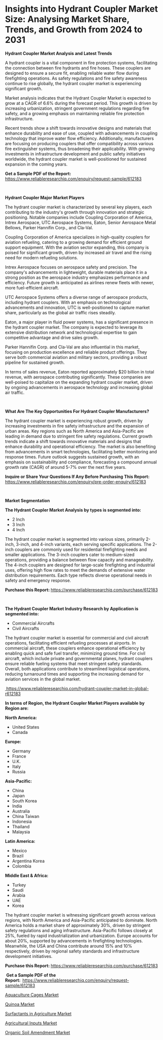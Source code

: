 <p><h1>Insights into Hydrant Coupler Market Size: Analysing Market Share, Trends, and Growth from 2024 to 2031</h1></p><p><strong>Hydrant Coupler Market Analysis and Latest Trends</strong></p>
<p><p>A hydrant coupler is a vital component in fire protection systems, facilitating the connection between fire hydrants and fire hoses. These couplers are designed to ensure a secure fit, enabling reliable water flow during firefighting operations. As safety regulations and fire safety awareness continue to rise globally, the hydrant coupler market is experiencing significant growth.</p><p>Market analysis indicates that the Hydrant Coupler Market is expected to grow at a CAGR of 6.6% during the forecast period. This growth is driven by increasing urbanization, stringent government regulations regarding fire safety, and a growing emphasis on maintaining reliable fire protection infrastructure. </p><p>Recent trends show a shift towards innovative designs and materials that enhance durability and ease of use, coupled with advancements in coupling technology that improve water flow efficiency. Additionally, manufacturers are focusing on producing couplers that offer compatibility across various fire extinguisher systems, thus broadening their applicability. With growing investments in infrastructure development and public safety initiatives worldwide, the hydrant coupler market is well-positioned for sustained expansion in the coming years.</p></p>
<p><strong>Get a Sample PDF of the Report:&nbsp;</strong> <a href="https://www.reliableresearchiq.com/enquiry/request-sample/612183?utm_campaign=1159&utm_medium=2&utm_source=Github&utm_content=ia&utm_term=10122024&utm_id=hydrant-coupler">https://www.reliableresearchiq.com/enquiry/request-sample/612183</a></p>
<p>&nbsp;</p>
<p><strong>Hydrant Coupler Major Market Players</strong></p>
<p><p>The hydrant coupler market is characterized by several key players, each contributing to the industry's growth through innovation and strategic positioning. Notable companies include Coupling Corporation of America, Intrex Aerospace, UTC Aerospace Systems, Eaton, Senior Aerospace Metal Bellows, Parker Hannifin Corp., and Cla-Val.</p><p>Coupling Corporation of America specializes in high-quality couplers for aviation refueling, catering to a growing demand for efficient ground support equipment. With the aviation sector expanding, this company is poised for significant growth, driven by increased air travel and the rising need for modern refueling solutions.</p><p>Intrex Aerospace focuses on aerospace safety and precision. The company's advancements in lightweight, durable materials place it in a strong position as the aerospace industry emphasizes performance and efficiency. Future growth is anticipated as airlines renew fleets with newer, more fuel-efficient aircraft.</p><p>UTC Aerospace Systems offers a diverse range of aerospace products, including hydrant couplers. With an emphasis on technological advancements and innovation, UTC is well-positioned to capture market share, particularly as the global air traffic rises steadily.</p><p>Eaton, a major player in fluid power systems, has a significant presence in the hydrant coupler market. The company is expected to leverage its extensive distribution network and technological expertise to gain competitive advantage and drive sales growth.</p><p>Parker Hannifin Corp. and Cla-Val are also influential in this market, focusing on production excellence and reliable product offerings. They serve both commercial aviation and military sectors, providing a robust pipeline for sustained growth.</p><p>In terms of sales revenue, Eaton reported approximately $20 billion in total revenue, with aerospace contributing significantly. These companies are well-poised to capitalize on the expanding hydrant coupler market, driven by ongoing advancements in aerospace technology and increasing global air traffic.</p></p>
<p>&nbsp;</p>
<p><strong>What Are The Key Opportunities For Hydrant Coupler Manufacturers?</strong></p>
<p><p>The hydrant coupler market is experiencing robust growth, driven by increasing investments in fire safety infrastructure and the expansion of urban areas. Key regions such as North America and Asia-Pacific are leading in demand due to stringent fire safety regulations. Current growth trends indicate a shift towards innovative materials and designs that enhance durability and operational efficiency. The market is also benefiting from advancements in smart technologies, facilitating better monitoring and response times. Future outlook suggests sustained growth, with an emphasis on sustainability and compliance, forecasting a compound annual growth rate (CAGR) of around 5-7% over the next five years.</p></p>
<p><strong>Inquire or Share Your Questions If Any Before Purchasing This Report:</strong> <a href="https://www.reliableresearchiq.com/enquiry/pre-order-enquiry/612183?utm_campaign=1159&utm_medium=2&utm_source=Github&utm_content=ia&utm_term=10122024&utm_id=hydrant-coupler">https://www.reliableresearchiq.com/enquiry/pre-order-enquiry/612183</a></p>
<p>&nbsp;</p>
<p><strong>Market Segmentation</strong></p>
<p><strong>The Hydrant Coupler Market Analysis by types is segmented into:</strong></p>
<p><ul><li>2 Inch</li><li>3 Inch</li><li>4 Inch</li></ul></p>
<p><p>The hydrant coupler market is segmented into various sizes, primarily 2-inch, 3-inch, and 4-inch variants, each serving specific applications. The 2-inch couplers are commonly used for residential firefighting needs and smaller applications. The 3-inch couplers cater to medium-sized operations, providing a balance between flow capacity and manageability. The 4-inch couplers are designed for large-scale firefighting and industrial uses, offering high flow rates to meet the demands of extensive water distribution requirements. Each type reflects diverse operational needs in safety and emergency response.</p></p>
<p><strong>Purchase this Report:&nbsp;</strong><a href="https://www.reliableresearchiq.com/purchase/612183?utm_campaign=1159&utm_medium=2&utm_source=Github&utm_content=ia&utm_term=10122024&utm_id=hydrant-coupler">https://www.reliableresearchiq.com/purchase/612183</a></p>
<p>&nbsp;</p>
<p><strong>The Hydrant Coupler Market Industry Research by Application is segmented into:</strong></p>
<p><ul><li>Commercial Aircrafts</li><li>Civil Aircrafts</li></ul></p>
<p><p>The hydrant coupler market is essential for commercial and civil aircraft operations, facilitating efficient refueling processes at airports. In commercial aircraft, these couplers enhance operational efficiency by enabling quick and safe fuel transfer, minimizing ground time. For civil aircraft, which include private and governmental planes, hydrant couplers ensure reliable fueling systems that meet stringent safety standards. Overall, both applications contribute to streamlined logistical operations, reducing turnaround times and supporting the increasing demand for aviation services in the global market.</p></p>
<p><a href="https://www.reliableresearchiq.com/hydrant-coupler-market-in-global-r612183?utm_campaign=1159&utm_medium=2&utm_source=Github&utm_content=ia&utm_term=10122024&utm_id=hydrant-coupler">&nbsp;https://www.reliableresearchiq.com/hydrant-coupler-market-in-global-r612183</a></p>
<p><strong>In terms of Region, the Hydrant Coupler Market Players available by Region are:</strong></p>
<p>
    <p> <strong> North America: </strong>
        <ul>
            <li>United States</li>
            <li>Canada</li>
        </ul>
        </p> 
    <p> <strong> Europe: </strong>
        <ul>
            <li>Germany</li>
            <li>France</li>
            <li>U.K.</li>
            <li>Italy</li>
            <li>Russia</li>
        </ul>
        </p> 
    <p> <strong> Asia-Pacific: </strong>
        <ul>
            <li>China</li>
            <li>Japan</li>
            <li>South Korea</li>
            <li>India</li>
            <li>Australia</li>
            <li>China Taiwan</li>
            <li>Indonesia</li>
            <li>Thailand</li>
            <li>Malaysia</li>
        </ul>
        </p> 
    <p> <strong> Latin America: </strong>
        <ul>
            <li>Mexico</li>
            <li>Brazil</li>
            <li>Argentina Korea</li>
            <li>Colombia</li>
        </ul>
        </p> 
    <p> <strong> Middle East & Africa: </strong>
        <ul>
            <li>Turkey</li>
            <li>Saudi</li>
            <li>Arabia</li>
            <li>UAE</li>
            <li>Korea</li>
        </ul>
    </p>
    </p>
<p><p>The hydrant coupler market is witnessing significant growth across various regions, with North America and Asia-Pacific anticipated to dominate. North America holds a market share of approximately 30%, driven by stringent safety regulations and aging infrastructure. Asia-Pacific follows closely at 25%, fueled by rapid industrialization and urbanization. Europe accounts for about 20%, supported by advancements in firefighting technologies. Meanwhile, the USA and China contribute around 15% and 10% respectively, driven by regional safety standards and infrastructure development initiatives.</p></p>
<p><strong>Purchase this Report: </strong><a href="https://www.reliableresearchiq.com/purchase/612183?utm_campaign=1159&utm_medium=2&utm_source=Github&utm_content=ia&utm_term=10122024&utm_id=hydrant-coupler">https://www.reliableresearchiq.com/purchase/612183</a></p>
<p>&nbsp;<strong>Get a Sample PDF of the Report:&nbsp;&nbsp;</strong><a href="https://www.reliableresearchiq.com/enquiry/request-sample/612183?utm_campaign=1159&utm_medium=2&utm_source=Github&utm_content=ia&utm_term=10122024&utm_id=hydrant-coupler">https://www.reliableresearchiq.com/enquiry/request-sample/612183</a></p>
<p><strong></strong></p>
<p><p><a href="https://www.linkedin.com/pulse/aquaculture-cages-market-outlook-2024-2031-trends-size-zppje?utm_campaign=1159&utm_medium=2&utm_source=Github&utm_content=ia&utm_term=10122024&utm_id=hydrant-coupler">Aquaculture Cages Market</a></p><p><a href="https://www.linkedin.com/pulse/quinoa-market-size-expansion-forecast-from-2024-2031-growth-pcxge?utm_campaign=1159&utm_medium=2&utm_source=Github&utm_content=ia&utm_term=10122024&utm_id=hydrant-coupler">Quinoa Market</a></p><p><a href="https://www.linkedin.com/pulse/surfactants-agriculture-market-dynamics-59-cagr-growth-2uche?utm_campaign=1159&utm_medium=2&utm_source=Github&utm_content=ia&utm_term=10122024&utm_id=hydrant-coupler">Surfactants in Agriculture Market</a></p><p><a href="https://www.linkedin.com/pulse/in-depth-analysis-global-agricultural-inputs-market-scope-cfn7e?utm_campaign=1159&utm_medium=2&utm_source=Github&utm_content=ia&utm_term=10122024&utm_id=hydrant-coupler">Agricultural Inputs Market</a></p><p><a href="https://www.linkedin.com/pulse/factors-driving-growth-organic-soil-amendment-market-projected-z39ee?utm_campaign=1159&utm_medium=2&utm_source=Github&utm_content=ia&utm_term=10122024&utm_id=hydrant-coupler">Organic Soil Amendment Market</a></p></p>